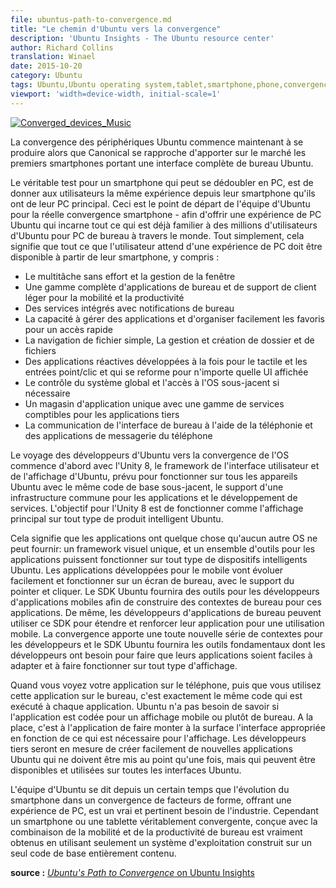 ```yaml
---
file: ubuntus-path-to-convergence.md
title: "Le chemin d'Ubuntu vers la convergence"
description: 'Ubuntu Insights - The Ubuntu resource center'
author: Richard Collins
translation: Winael
date: 2015-10-20
category: Ubuntu
tags: Ubuntu,Ubuntu operating system,tablet,smartphone,phone,convergence
viewport: 'width=device-width, initial-scale=1'
---
```


<meta http-equiv='Content-Type' content='text/html; charset=utf-8' />

[![Converged\_devices\_Music](https://insights.ubuntu.com/wp-content/uploads/c8a9/Converged_devices_Music.png)](/home/winael/Documents/Notes/fig/Ubuntu/Converged_devices_Music.png)

<!-- lang: EN
Ubuntu device convergence is now starting to happen as we move closer to bringing the first smartphones to market carrying a full Ubuntu desktop interface.
-->

La convergence des périphériques Ubuntu commence maintenant à se produire alors que Canonical se rapproche d'apporter sur le marché les premiers smartphones portant une interface complète de bureau Ubuntu.

<!-- lang: EN
The real test for a smartphone which can double up as a PC is to give users the same experience from their smartphone as they get from their primary PC. This is our starting point for real smartphone convergence – to deliver an Ubuntu PC experience that embodies everything already familiar to the millions of Ubuntu desktop PC users worldwide. Quite simply, this means everything that a user expects from a PC experience has to be available from their smartphone including:
-->

Le véritable test pour un smartphone qui peut se dédoubler en PC, est de donner aux utilisateurs la même expérience depuis leur smartphone qu'ils ont de leur PC principal. Ceci est le point de départ de l'équipe d'Ubuntu pour la réelle convergence smartphone - afin d'offrir une expérience de PC Ubuntu qui incarne tout ce qui est déjà familier à des millions d'utilisateurs d'Ubuntu pour PC de bureau à travers le monde. Tout simplement, cela signifie que tout ce que l'utilisateur attend d'une expérience de PC doit être disponible à partir de leur smartphone, y compris :

<!-- lang: EN
- Effortless multitasking and window management
- Full range of desktop applications and thin client support for mobility and productivity
- Integrated services with desktop notifications
- Ability to manage applications and easily organise favoured ones for fast access
- Simple file browsing, file and folder creation and management
- Responsive applications developed for both touch and point/click input and which re-shape to whichever UI is being displayed
- Comprehensive system control and access to the underlying OS if required
- Single application store with a range of compatible 3rd party services
- Communication from the desktop interface using the phone’s telephony and messaging applications
-->

- Le multitâche sans effort et la gestion de la fenêtre
- Une gamme complète d'applications de bureau et de support de client léger pour la mobilité et la productivité
- Des services intégrés avec notifications de bureau
- La capacité à gérer des applications et d'organiser facilement les favoris pour un accès rapide
- La navigation de fichier simple, La gestion et création de dossier et de fichiers
- Des applications réactives développées à la fois pour le tactile et les entrées point/clic et qui se reforme pour n'importe quelle UI affichée
- Le contrôle du système global et l'accès à l'OS sous-jacent si nécessaire
- Un magasin d'application unique avec une gamme de services comptibles pour les applications tiers
- La communication de l'interface de bureau à l'aide de la téléphonie et des applications de messagerie du téléphone

<!-- lang: EN
Our journey towards OS convergence first begins with Unity 8, Ubuntu’s User Interface and display framework, envisioned to run on all Ubuntu devices with the same underlying codebase, supporting a common infrastructure for application and service development. The goal for Unity 8 is to run as the primary display on any type of Ubuntu smart product.
-->

Le voyage des développeurs d'Ubuntu vers la convergence de l'OS commence d'abord avec l'Unity 8, le framework de l'interface utilisateur et de l'affichage d'Ubuntu, prévu pour fonctionner sur tous les appareils Ubuntu avec le même code de base sous-jacent, le support d'une infrastructure commune pour les applications et le développement de services. L'objectif pour l'Unity 8 est de fonctionner comme l'affichage principal sur tout type de produit intelligent Ubuntu.

<!-- lang: EN
This means applications have something no other OS can provide: a single, visual framework and set of tools for applications to run on any type of Ubuntu smart device. Applications developed for mobile will easily scale and run on a desktop display, with support for point and click input. Our SDK will provide tools for developers of mobile applications to build desktop contexts for these apps. Similarly, developers of desktop applications can use our SDK to extend and enhance their application for mobile use. Convergence brings a whole new set of contexts for developers and our SDK will provide the fundamental tools developers need to make their apps easy to adapt and run on any display.
-->

Cela signifie que les applications ont quelque chose qu'aucun autre OS ne peut fournir: un framework visuel unique, et un ensemble d'outils pour les applications puissent fonctionner sur tout type de dispositifs intelligents Ubuntu. Les applications développées pour le mobile vont évoluer facilement et fonctionner sur un écran de bureau, avec le support du pointer et cliquer. Le SDK Ubuntu fournira des outils pour les développeurs d'applications mobiles afin de construire des contextes de bureau pour ces applications. De même, les développeurs d'applications de bureau peuvent utiliser ce SDK pour étendre et renforcer leur application pour une utilisation mobile. La convergence apporte une toute nouvelle série de contextes pour les développeurs et le SDK Ubuntu fournira les outils fondamentaux dont les développeurs ont besoin pour faire que leurs applications soient faciles à adapter et à faire fonctionner sur tout type d'affichage.

<!-- lang: EN
When you see your application on the phone and then use that application on the desktop, it is the exact same code running each application. Ubuntu does not need to know if the app is coded for a mobile or desktop display rather it is the application that surfaces the appropriate interface depending on which display is required. Third party developers will be able to easily create new Ubuntu applications which only need to be developed once but which can be available and used across all Ubuntu interfaces.
-->

Quand vous voyez votre application sur le téléphone, puis que vous utilisez cette application sur le bureau, c'est exactement le même code qui est exécuté à chaque application. Ubuntu n'a pas besoin de savoir si l'application est codée pour un affichage mobile ou plutôt de bureau. A la place, c'est à l'application de faire monter à la surface l'interface appropriée en fonction de ce qui est nécessaire pour l'affichage. Les développeurs tiers seront en mesure de créer facilement de nouvelles applications Ubuntu qui ne doivent être mis au point qu'une fois, mais qui peuvent être disponibles et utilisées sur toutes les interfaces Ubuntu.

<!-- lang: EN
We have been saying for some time that the evolution of the smartphone into a convergent form factor, delivering a PC experience, is a real and relevant industry need. However a truly converged smartphone or tablet designed with the combination of mobility and desktop productivity is only really achieved using an OS built on a single, fully contained codebase.
-->

L'équipe d'Ubuntu se dit depuis un certain temps que l'évolution du smartphone dans un convergence de facteurs de forme, offrant une expérience de PC, est un vrai et pertinent besoin de l'industrie. Cependant un smartphone ou une tablette véritablement convergente, conçue avec la combinaison de la mobilité et de la productivité de bureau est vraiment obtenus en utilisant seulement un système d'exploitation construit sur un seul code de base entièrement contenu.

**source :** [_Ubuntu's Path to Convergence_ on Ubuntu Insights](http://insights.ubuntu.com/2015/10/20/ubuntus-path-to-convergence/)